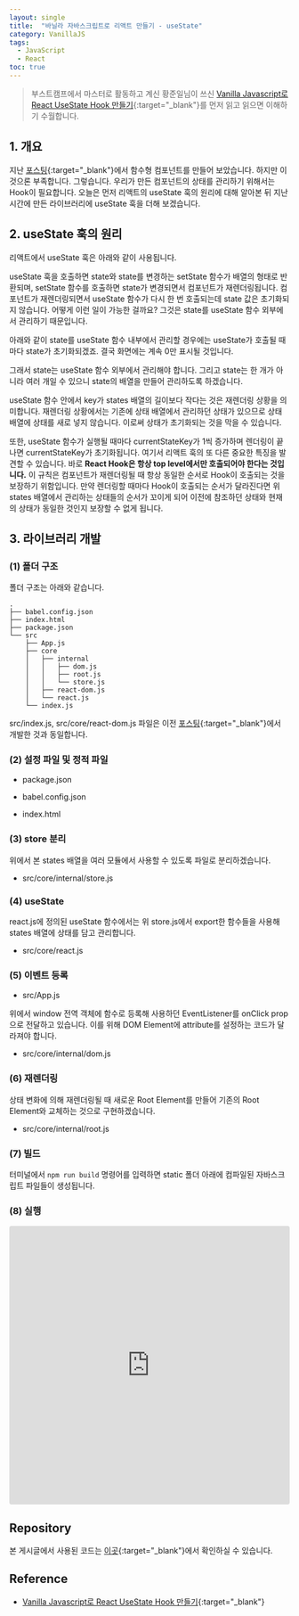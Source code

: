 ```yaml
---
layout: single
title:  "바닐라 자바스크립트로 리액트 만들기 - useState"
category: VanillaJS
tags:
  - JavaScript
  - React
toc: true
---
```


> 부스트캠프에서 마스터로 활동하고 계신 황준일님이 쓰신 [Vanilla Javascript로 React UseState Hook 만들기](https://junilhwang.github.io/TIL/Javascript/Design/Vanilla-JS-Make-useSate-hook/){:target="_blank"}를 먼저 읽고 읽으면 이해하기 수월합니다.

## 1. 개요

지난 [포스팅](https://gyeongsu1997.github.io/vanillajs/function-components/){:target="_blank"}에서 함수형 컴포넌트를 만들어 보았습니다. 하지만 이것으론 부족합니다. 그렇습니다. 우리가 만든 컴포넌트의 상태를 관리하기 위해서는 Hook이 필요합니다. 오늘은 먼저 리액트의 useState 훅의 원리에 대해 알아본 뒤 지난 시간에 만든 라이브러리에 useState 훅을 더해 보겠습니다.

## 2. useState 훅의 원리

리액트에서 useState 훅은 아래와 같이 사용됩니다.

<script src="https://gist.github.com/Gyeongsu1997/94969151118b3ef182524ae737d024c9.js?file=App.js"></script>

useState 훅을 호출하면 state와 state를 변경하는 setState 함수가 배열의 형태로 반환되며, setState 함수를 호출하면 state가 변경되면서 컴포넌트가 재렌더링됩니다. 컴포넌트가 재렌더링되면서 useState 함수가 다시 한 번 호출되는데 state 값은 초기화되지 않습니다. 어떻게 이런 일이 가능한 걸까요? 그것은 state를 useState 함수 외부에서 관리하기 때문입니다.

아래와 같이 state를 useState 함수 내부에서 관리할 경우에는 useState가 호출될 때마다 state가 초기화되겠죠. 결국 화면에는 계속 0만 표시될 것입니다.

<script src="https://gist.github.com/Gyeongsu1997/94969151118b3ef182524ae737d024c9.js?file=state-in-usestate.html"></script>

그래서 state는 useState 함수 외부에서 관리해야 합니다. 그리고 state는 한 개가 아니라 여러 개일 수 있으니 state의 배열을 만들어 관리하도록 하겠습니다.

<script src="https://gist.github.com/Gyeongsu1997/94969151118b3ef182524ae737d024c9.js?file=state-outside-usestate.html"></script>

useState 함수 안에서 key가 states 배열의 길이보다 작다는 것은 재렌더링 상황을 의미합니다. 재렌더링 상황에서는 기존에 상태 배열에서 관리하던 상태가 있으므로 상태 배열에 상태를 새로 넣지 않습니다. 이로써 상태가 초기화되는 것을 막을 수 있습니다.

또한, useState 함수가 실행될 때마다 currentStateKey가 1씩 증가하며 렌더링이 끝나면 currentStateKey가 초기화됩니다. 여기서 리액트 훅의 또 다른 중요한 특징을 발견할 수 있습니다. 바로 **React Hook은 항상 top level에서만 호출되어야 한다는 것입니다.** 이 규칙은 컴포넌트가 재렌더링될 때 항상 동일한 순서로 Hook이 호출되는 것을 보장하기 위함입니다. 만약 렌더링할 때마다 Hook이 호출되는 순서가 달라진다면 위 states 배열에서 관리하는 상태들의 순서가 꼬이게 되어 이전에 참조하던 상태와 현재의 상태가 동일한 것인지 보장할 수 없게 됩니다.

## 3. 라이브러리 개발

### (1) 폴더 구조

폴더 구조는 아래와 같습니다.

```
.
├── babel.config.json
├── index.html
├── package.json
└── src
    ├── App.js
    ├── core
    │   ├── internal
    │   │   ├── dom.js
    │   │   ├── root.js
    │   │   └── store.js
    │   ├── react-dom.js
    │   └── react.js
    └── index.js
```

src/index.js, src/core/react-dom.js 파일은 이전 [포스팅](https://gyeongsu1997.github.io/vanillajs/function-components/){:target="_blank"}에서 개발한 것과 동일합니다.

### (2) 설정 파일 및 정적 파일

- package.json

<script src="https://gist.github.com/Gyeongsu1997/94969151118b3ef182524ae737d024c9.js?file=package.json"></script>

- babel.config.json

<script src="https://gist.github.com/Gyeongsu1997/94969151118b3ef182524ae737d024c9.js?file=babel.config.json"></script>

- index.html

<script src="https://gist.github.com/Gyeongsu1997/94969151118b3ef182524ae737d024c9.js?file=index.html"></script>


### (3) store 분리

위에서 본 states 배열을 여러 모듈에서 사용할 수 있도록 파일로 분리하겠습니다.

- src/core/internal/store.js

<script src="https://gist.github.com/Gyeongsu1997/94969151118b3ef182524ae737d024c9.js?file=store.js"></script>

### (4) useState

react.js에 정의된 useState 함수에서는 위 store.js에서 export한 함수들을 사용해 states 배열에 상태를 담고 관리합니다.

- src/core/react.js

<script src="https://gist.github.com/Gyeongsu1997/94969151118b3ef182524ae737d024c9.js?file=react.js"></script>


### (5) 이벤트 등록

- src/App.js

<script src="https://gist.github.com/Gyeongsu1997/94969151118b3ef182524ae737d024c9.js?file=App.js"></script>

위에서 window 전역 객체에 함수로 등록해 사용하던 EventListener를 onClick prop으로 전달하고 있습니다. 이를 위해 DOM Element에 attribute를 설정하는 코드가 달라져야 합니다.

- src/core/internal/dom.js

<script src="https://gist.github.com/Gyeongsu1997/94969151118b3ef182524ae737d024c9.js?file=dom.js"></script>

### (6) 재렌더링

상태 변화에 의해 재렌더링될 때 새로운 Root Element를 만들어 기존의 Root Element와 교체하는 것으로 구현하겠습니다.

- src/core/internal/root.js

<script src="https://gist.github.com/Gyeongsu1997/94969151118b3ef182524ae737d024c9.js?file=root.js"></script>

### (7) 빌드

터미널에서 ```npm run build``` 명령어를 입력하면 static 폴더 아래에 컴파일된 자바스크립트 파일들이 생성됩니다.

### (8) 실행

<iframe src="https://codesandbox.io/embed/n9tp6g?view=preview&hidenavigation=1"
     style="width:100%; height: 500px; border:0; border-radius: 4px; overflow:hidden;"
     title="usestate"
     allow="accelerometer; ambient-light-sensor; camera; encrypted-media; geolocation; gyroscope; hid; microphone; midi; payment; usb; vr; xr-spatial-tracking"
     sandbox="allow-forms allow-modals allow-popups allow-presentation allow-same-origin allow-scripts"
></iframe>

## Repository

본 게시글에서 사용된 코드는 [이곳](https://github.com/Gyeongsu1997/create-react-with-vanilla-js/tree/main/02-usestate){:target="_blank"}에서 확인하실 수 있습니다.

## Reference

- [Vanilla Javascript로 React UseState Hook 만들기](https://junilhwang.github.io/TIL/Javascript/Design/Vanilla-JS-Make-useSate-hook/){:target="_blank"}

